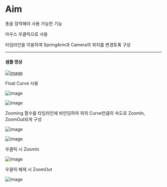 # Aim

총을 장착해야 사용 가능한 기능

마우스 우클릭으로 사용

타임라인을 이용하여 SpringArm과 Camera의 위치를 변경토록 구성

-----------

#### 샘플 영상

[![image](https://github.com/HanYooTae/Unreal-Game-Project1/assets/41534351/af7b61e7-2dc6-4984-b353-1f5521ff6345)](https://youtu.be/yZy6kH5sfX8)


Float Curve 사용

![image](https://github.com/HanYooTae/Unreal-Game-Project1/assets/41534351/21b4bd30-f965-45d4-a6b0-19e49e7817c1)

![image](https://github.com/HanYooTae/Unreal-Game-Project1/assets/41534351/7cf78c9f-205c-4ad1-8796-dd4538830ea2)

Zooming 함수를 타임라인에 바인딩하여 위의 Curve만큼의 속도로 ZoomIn, ZoomOut되게 구성

![image](https://github.com/HanYooTae/Unreal-Game-Project1/assets/41534351/cb96d95f-ead8-41fc-b949-92468b9d87f9)


![image](https://github.com/HanYooTae/Unreal-Game-Project1/assets/41534351/832f86ea-ec42-4549-9b97-f1dc0b9dec2e)


우클릭 시 ZoomIn

![image](https://github.com/HanYooTae/Unreal-Game-Project1/assets/41534351/ce28962b-9215-43c4-af55-fe7bf38ae695)

우클릭 해제 시 ZoomOut

![image](https://github.com/HanYooTae/Unreal-Game-Project1/assets/41534351/09a88651-7ee7-459e-91df-2d65ca81e950)
